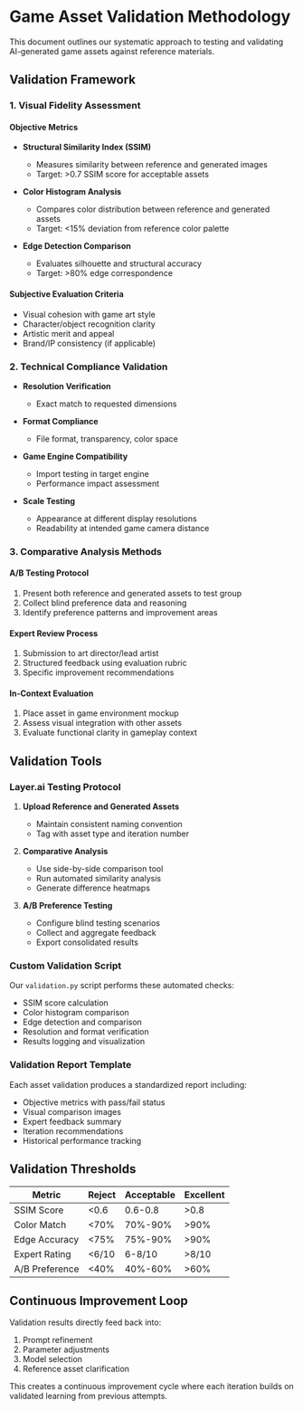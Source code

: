# Game Asset Validation Methodology

This document outlines our systematic approach to testing and validating AI-generated game assets against reference materials.

## Validation Framework

### 1. Visual Fidelity Assessment

#### Objective Metrics
- **Structural Similarity Index (SSIM)**
  - Measures similarity between reference and generated images
  - Target: >0.7 SSIM score for acceptable assets
  
- **Color Histogram Analysis**
  - Compares color distribution between reference and generated assets
  - Target: <15% deviation from reference color palette
  
- **Edge Detection Comparison**
  - Evaluates silhouette and structural accuracy
  - Target: >80% edge correspondence

#### Subjective Evaluation Criteria
- Visual cohesion with game art style
- Character/object recognition clarity
- Artistic merit and appeal
- Brand/IP consistency (if applicable)

### 2. Technical Compliance Validation

- **Resolution Verification**
  - Exact match to requested dimensions
  
- **Format Compliance**
  - File format, transparency, color space

- **Game Engine Compatibility**
  - Import testing in target engine
  - Performance impact assessment
  
- **Scale Testing**
  - Appearance at different display resolutions
  - Readability at intended game camera distance

### 3. Comparative Analysis Methods

#### A/B Testing Protocol
1. Present both reference and generated assets to test group
2. Collect blind preference data and reasoning
3. Identify preference patterns and improvement areas

#### Expert Review Process
1. Submission to art director/lead artist
2. Structured feedback using evaluation rubric
3. Specific improvement recommendations

#### In-Context Evaluation
1. Place asset in game environment mockup
2. Assess visual integration with other assets
3. Evaluate functional clarity in gameplay context

## Validation Tools

### Layer.ai Testing Protocol

1. **Upload Reference and Generated Assets**
   - Maintain consistent naming convention
   - Tag with asset type and iteration number

2. **Comparative Analysis**
   - Use side-by-side comparison tool
   - Run automated similarity analysis
   - Generate difference heatmaps

3. **A/B Preference Testing**
   - Configure blind testing scenarios
   - Collect and aggregate feedback
   - Export consolidated results

### Custom Validation Script

Our `validation.py` script performs these automated checks:
- SSIM score calculation
- Color histogram comparison
- Edge detection and comparison
- Resolution and format verification
- Results logging and visualization

### Validation Report Template

Each asset validation produces a standardized report including:
- Objective metrics with pass/fail status
- Visual comparison images
- Expert feedback summary
- Iteration recommendations
- Historical performance tracking

## Validation Thresholds

| Metric | Reject | Acceptable | Excellent |
|--------|--------|------------|-----------|
| SSIM Score | <0.6 | 0.6-0.8 | >0.8 |
| Color Match | <70% | 70%-90% | >90% |
| Edge Accuracy | <75% | 75%-90% | >90% |
| Expert Rating | <6/10 | 6-8/10 | >8/10 |
| A/B Preference | <40% | 40%-60% | >60% |

## Continuous Improvement Loop

Validation results directly feed back into:
1. Prompt refinement
2. Parameter adjustments
3. Model selection
4. Reference asset clarification

This creates a continuous improvement cycle where each iteration builds on validated learning from previous attempts.
